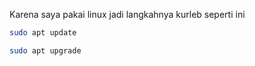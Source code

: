 Karena saya pakai linux jadi langkahnya kurleb seperti ini

```bash 
sudo apt update
```
```bash
sudo apt upgrade
```
